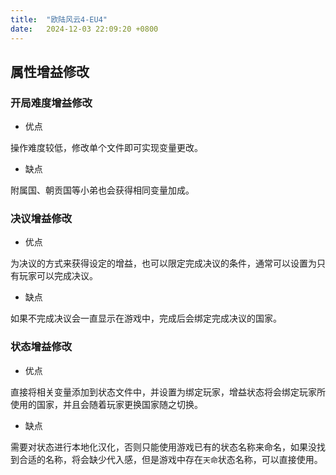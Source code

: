 ```yaml
---
title:  "欧陆风云4-EU4"
date:   2024-12-03 22:09:20 +0800
---
```


## 属性增益修改

### 开局难度增益修改

- 优点

操作难度较低，修改单个文件即可实现变量更改。

- 缺点

附属国、朝贡国等小弟也会获得相同变量加成。

### 决议增益修改

- 优点

为决议的方式来获得设定的增益，也可以限定完成决议的条件，通常可以设置为只有玩家可以完成决议。

- 缺点

如果不完成决议会一直显示在游戏中，完成后会绑定完成决议的国家。

### 状态增益修改

- 优点

直接将相关变量添加到状态文件中，并设置为绑定玩家，增益状态将会绑定玩家所使用的国家，并且会随着玩家更换国家随之切换。

- 缺点

需要对状态进行本地化汉化，否则只能使用游戏已有的状态名称来命名，如果没找到合适的名称，将会缺少代入感，但是游戏中存在`天命`状态名称，可以直接使用。
